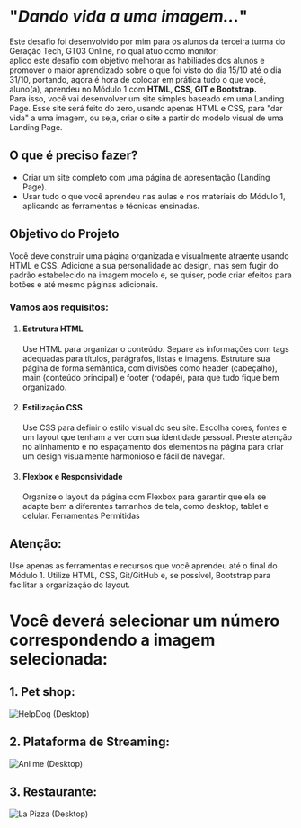 # "_Dando vida a uma imagem..._"
<p> Este desafio foi desenvolvido por mim para os alunos da terceira turma do Geração Tech, GT03 Online, no qual atuo como monitor;<br>
 aplico este desafio com objetivo melhorar as habiliades dos alunos e promover o maior aprendizado sobre o que foi visto do dia 15/10 até o dia 31/10, portando, agora é hora de colocar em prática tudo o que você, aluno(a), aprendeu no Módulo 1 com <strong>HTML, CSS, GIT e Bootstrap.</strong>
 <br>Para isso, você vai desenvolver um site simples baseado em uma Landing Page. Esse site será feito do zero, usando apenas HTML e CSS, para "dar vida" a uma imagem, ou seja, criar o site a partir do modelo visual de uma Landing Page.</p>

<h2>O que é preciso fazer?</h2>
<ul>
  <li>
     Criar um site completo com uma página de apresentação (Landing Page).
  </li>
  <li>
    Usar tudo o que você aprendeu nas aulas e nos materiais do Módulo 1, aplicando as ferramentas e técnicas ensinadas.
 </li>
</ul>

<h2>Objetivo do Projeto</h2>
<p>Você deve construir uma página organizada e visualmente atraente usando HTML e CSS. Adicione a sua personalidade ao design, mas sem fugir do padrão estabelecido na imagem modelo e, se quiser, pode criar efeitos para botões e até mesmo páginas adicionais.</p>
<h3>Vamos aos requisitos:</h3> 

<ol>
 <li>

<h4>Estrutura HTML</h4>
<p>Use HTML para organizar o conteúdo.
Separe as informações com tags adequadas para títulos, parágrafos, listas e imagens.
Estruture sua página de forma semântica, com divisões como header (cabeçalho), main (conteúdo principal) e footer (rodapé), para que tudo fique bem organizado.</p>
 </li>
 
 <li>
 <h4>Estilização CSS</h4>
<p>Use CSS para definir o estilo visual do seu site.
Escolha cores, fontes e um layout que tenham a ver com sua identidade pessoal.
Preste atenção no alinhamento e no espaçamento dos elementos na página para criar um design visualmente harmonioso e fácil de navegar.</p>
 </li>

 <li>
<h4>Flexbox e Responsividade</h4>

<p>Organize o layout da página com Flexbox para garantir que ela se adapte bem a diferentes tamanhos de tela, como desktop, tablet e celular.
Ferramentas Permitidas</p>
 </li>
 
</ol>

<h2>Atenção:</h2>
<p>Use apenas as ferramentas e recursos que você aprendeu até o final do Módulo 1.
Utilize HTML, CSS, Git/GitHub e, se possível, Bootstrap para facilitar a organização do layout.</p>

<h1><strong>Você deverá selecionar um número correspondendo a imagem selecionada:</strong></h1>


<h2>1. Pet shop:</h2>

 ![HelpDog (Desktop)](https://github.com/user-attachments/assets/d2f55f75-25a5-49fa-b34d-7c99bc455411)

<h2>2. Plataforma de Streaming:</h2>

 ![Ani me (Desktop)](https://github.com/user-attachments/assets/c1763fb9-6cad-403a-9a14-d8df885ea506)

<h2>3. Restaurante:</h2>

 ![La Pizza (Desktop)](https://github.com/user-attachments/assets/bbd0634b-619c-43da-be1f-50b25c40ac48)


